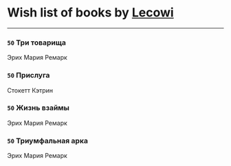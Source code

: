 # Wish list of books by [Lecowi](http://vk.com/id521873425)
---

### `50` Три товарища
Эрих Мария Ремарк

### `50` Прислуга
Стокетт Кэтрин

### `50` Жизнь взаймы
Эрих Мария Ремарк

### `50` Триумфальная арка
Эрих Мария Ремарк


